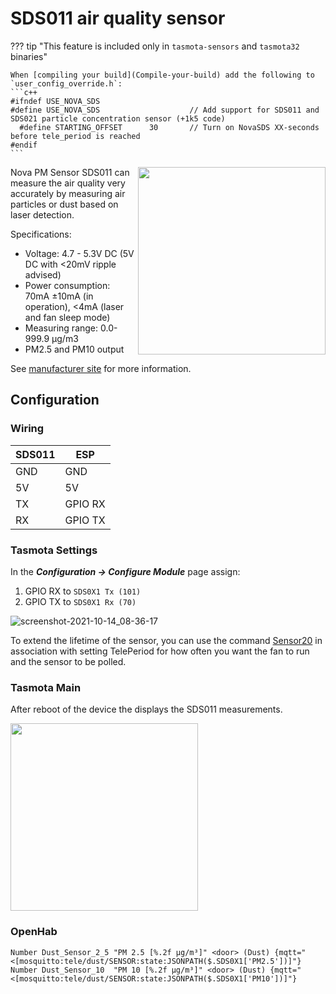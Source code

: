 # SDS011 air quality sensor

??? tip "This feature is included only in `tasmota-sensors` and `tasmota32` binaries" 

    When [compiling your build](Compile-your-build) add the following to `user_config_override.h`:
    ```c++
    #ifndef USE_NOVA_SDS 
    #define USE_NOVA_SDS                    // Add support for SDS011 and SDS021 particle concentration sensor (+1k5 code)
      #define STARTING_OFFSET      30       // Turn on NovaSDS XX-seconds before tele_period is reached    
    #endif
    ```

<img src="https://github.com/arendst/arendst.github.io/blob/master/media/wemos/pm2.5_sensor_sds011.jpg?raw=true" align=right width=300>

Nova PM Sensor SDS011 can measure the air quality very accurately by measuring air particles or dust based on laser detection.

Specifications:

* Voltage: 4.7 - 5.3V DC (5V DC with <20mV ripple advised)
* Power consumption: 70mA ±10mA (in operation), <4mA (laser and fan sleep mode)
* Measuring range: 0.0-999.9 μg/m3
* PM2.5 and PM10 output

See [manufacturer site](http://www.inovafitness.com/en/a/chanpinzhongxin/95.html) for more information.

## Configuration

### Wiring
| SDS011   | ESP |
|---|---|
|GND   |GND   |
|5V   |5V   |
|TX |GPIO RX   |
|RX   |GPIO TX   |

### Tasmota Settings
In the **_Configuration -> Configure Module_** page assign:
1. GPIO RX to `SDS0X1 Tx (101)`
2. GPIO TX to `SDS0X1 Rx (70)`

![screenshot-2021-10-14_08-36-17](https://user-images.githubusercontent.com/174291/137264541-128ce4c2-c08e-46f2-9700-d4c30679870d.png)

To extend the lifetime of the sensor, you can use the command [Sensor20](https://tasmota.github.io/docs/Commands/#sensor20) in association with setting TelePeriod for how often you want the fan to run and the sensor to be polled.


### Tasmota Main
After reboot of the device the displays the SDS011 measurements.

<img src="https://github.com/arendst/arendst.github.io/blob/master/media/wemos/wemos_sds0x1_main_marked.jpg?raw=true" width=300>

### OpenHab

```sensors.items
Number Dust_Sensor_2_5 "PM 2.5 [%.2f µg/m³]" <door> (Dust) {mqtt="<[mosquitto:tele/dust/SENSOR:state:JSONPATH($.SDS0X1['PM2.5'])]"}
Number Dust_Sensor_10  "PM 10 [%.2f µg/m³]" <door> (Dust) {mqtt="<[mosquitto:tele/dust/SENSOR:state:JSONPATH($.SDS0X1['PM10'])]"}
```
